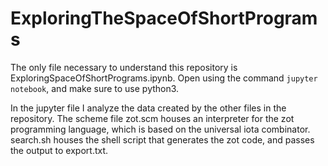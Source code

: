 # ExploringTheSpaceOfShortPrograms

The only file necessary to understand this repository is ExploringSpaceOfShortPrograms.ipynb. Open using the command `jupyter notebook`, and make sure to use python3.

In the jupyter file I analyze the data created by the other files in the repository. The scheme file zot.scm houses an interpreter for the zot programming language, which is based on the universal iota combinator. search.sh houses the shell script that generates the zot code, and passes the output to export.txt. 
